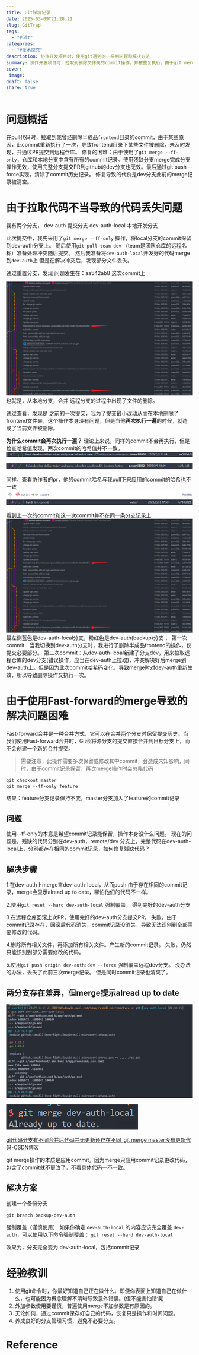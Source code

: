 ```yaml
---
title: Git踩坑记录
date: 2025-03-09T21:28:21
slug: GitTrap
tags:
  - "#Git"
categories:
  - "#技术探究"
description: 协作开发项目时，使用git遇到的一系列问题和解决方法
summary: 协作开发项目时，拉取到删除文件夹的commit操作，并被重复执行。由于git merge操作不当导致修复困难。代价为dev分支此前的merge记录被清空。
cover:
 image: 
draft: false
share: true
---
```


# 问题概括

在pull代码时，拉取到我曾经删除半成品`frontend`目录的commit，由于某些原因，此commit重新执行了一次，导致frontend目录下某些文件被删除，未及时发现，并通过PR提交到远程仓库。
修复的困难：由于使用了`git merge --ff-only`，仓库和本地分支中含有所有的commit记录。使用残缺分支merge完成分支操作无效，使用完整分支提交PR到github的dev分支也无效。最后通过git push --force实现，清除了commit历史记录。
修复导致的代价是dev分支此前的merge记录被清空。


# 由于拉取代码不当导致的代码丢失问题

我有两个分支，
dev-auth 提交分支
dev-auth-local 本地开发分支

此次提交中，我先采用了`git merge --ff-only` 操作，将local分支的commit保留到dev-auth分支上。
随后使用`git pull team dev` （team是团队仓库的远程名称）准备处理冲突随后提交。
然后我准备将`dev-auth-local`开发好的代码merge到`dev-auth`上
但是在解决冲突后，发现部分文件丢失。

通过重置分支，发现
问题发生在：aa542ab8 这次commit上

![](https://raw.githubusercontent.com/powerli2002/project-img/main/myblog/20250309215225932.png)
也就是，从本地分支，合并 远程分支的过程中出现了文件的删除。

通过查看，发现是 之前的一次提交，我为了提交最小改动从而在本地删除了frontend文件夹，这个操作本身没有问题，但是当他**再次执行一遍**的时候，就造成了当前文件被删除。

**为什么commit会再次执行一遍？**
理论上来说，同样的commit不会再执行，但是检查哈希值发现，两次commit的哈希值并不一致。
![](https://raw.githubusercontent.com/powerli2002/project-img/main/myblog/20250309215225933.png)

![](https://raw.githubusercontent.com/powerli2002/project-img/main/myblog/20250309215225934.png)


同样，查看协作者的pr，他的commit哈希与我pull下来应用的commit的哈希也不一致
![](https://raw.githubusercontent.com/powerli2002/project-img/main/myblog/20250309215225935.png)
![](https://raw.githubusercontent.com/powerli2002/project-img/main/myblog/20250309215225936.png)

看到上一次的commit和这一次commit并不在同一条分支记录上
![](https://raw.githubusercontent.com/powerli2002/project-img/main/myblog/20250309215225932.png)
最左侧蓝色是dev-auth-local分支，粉红色是dev-auth(backup)分支 ，
第一次commit：当我切换到dev-auth分支时，我进行了删除半成品frontend的操作，仅提交必要部分。
第二次commit：从dev-auth-lcoal新建了分支dev，用来拉取远程仓库的dev分支(错误操作，应当在dev-auth上拉取)，冲突解决好后merge到dev-auth上。但是因为此次commit哈希码变化，导致merge时对dev-auth重新生效，所以导致删除操作又执行一次。


# 由于使用Fast-forward的merge导致的解决问题困难

Fast-forward合并是一种合并方式，它可以在合并两个分支时保留提交历史。当我们使用Fast-forward合并时，Git会将源分支的提交直接合并到目标分支上，而不会创建一个新的合并提交。
>需要注意，此操作需要多次保留或修改其中commit，会造成未知影响，同时，由于commit记录保留，再次merge操作时会忽略代码
```
git checkout master
git merge --ff-only feature
```

结果：feature分支记录保持不变，master分支加入了feature的commit记录

## 问题
使用--ff-only的本意是希望commit记录能保留，操作本身没什么问题。
现在的问题是，残缺的代码分别在dev-auth，remote/dev 分支上，完整代码在dev-auth-local上，分别都存在相同的commit记录，如何修复残缺代码？

## 解决步骤
1.在dev-auth上merge来dev-auth-local，从而push
由于存在相同的commit记录，merge会显示alread up to date，哪怕他们的代码不一样。

2.使用`git reset --hard dev-auth-local` 强制覆盖。
得到完好的dev-auth分支

3.在远程仓库回滚上次PR，使用完好的dev-auth分支提交PR。
失败，由于commit记录存在，回滚后代码消失，commit记录没消失，导致无法识别到全部需要修改的代码。

4.删除所有相关文件，再添加所有相关文件。产生新的commit记录。
失败，仍然只能识别到部分需要修改的代码。

5.使用`git push origin dev-auth:dev --force` 强制覆盖远程dev分支。
没办法的办法，丢失了此前三次merge记录。
但是同时commit记录也清爽了。




## 两分支存在差异，但merge提示alread up to date
![](https://raw.githubusercontent.com/powerli2002/project-img/main/myblog/20250309215225938.png)

![](https://raw.githubusercontent.com/powerli2002/project-img/main/myblog/20250309215225939.png)


[git代码分支有不同合并后代码并无更新还存在不同_git merge master没有更新代码-CSDN博客](https://blog.csdn.net/qq_61832991/article/details/128577192)


git merge操作的本质是应用commit。因为merge只应用commit记录更改代码，包含了commit就不更改了，不看具体代码一不一致。

## 解决方案
创建一个备份分支
```
git branch backup-dev-auth
```

强制覆盖（谨慎使用）
如果你确定 `dev-auth-local` 的内容应该完全覆盖 `dev-auth`，可以使用以下命令强制覆盖：
`git reset --hard dev-auth-local`

效果为，分支完全变为 dev-auth-local，包括commit记录

# 经验教训
1. 使用git命令时，你最好知道自己正在做什么。即便你表面上知道自己在做什么，也可能因为概念理解不清晰导致意外错误。(但不能害怕错误)
2. 外加参数使用要谨慎，普遍使用merge不加参数是有原因的。
3. 无论如何，通过commit保存好自己的代码，恢复只是操作和时间问题。
4. 养成良好的分支管理习惯，避免不必要分支。


# Reference

